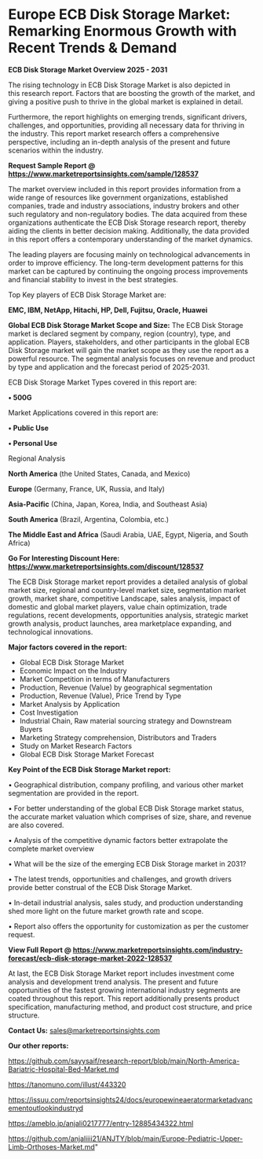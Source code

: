 # Europe ECB Disk Storage Market: Remarking Enormous Growth with Recent Trends & Demand

<Strong> ECB Disk Storage Market Overview 2025 - 2031</strong>

The rising technology in ECB Disk Storage Market is also depicted in this research report. Factors that are boosting the growth of the market, and giving a positive push to thrive in the global market is explained in detail.

Furthermore, the report highlights on emerging trends, significant drivers, challenges, and opportunities, providing all necessary data for thriving in the industry. This report market research offers a comprehensive perspective, including an in-depth analysis of the present and future scenarios within the industry.

<strong>Request Sample Report @ <a href=https://www.marketreportsinsights.com/sample/128537>https://www.marketreportsinsights.com/sample/128537</a></strong>

The market overview included in this report provides information from a wide range of resources like government organizations, established companies, trade and industry associations, industry brokers and other such regulatory and non-regulatory bodies. The data acquired from these organizations authenticate the ECB Disk Storage research report, thereby aiding the clients in better decision making. Additionally, the data provided in this report offers a contemporary understanding of the market dynamics.

The leading players are focusing mainly on technological advancements in order to improve efficiency. The long-term development patterns for this market can be captured by continuing the ongoing process improvements and financial stability to invest in the best strategies.

Top Key players of ECB Disk Storage Market are:

<strong>EMC, IBM, NetApp, Hitachi, HP, Dell, Fujitsu, Oracle, Huawei</strong>

<strong><b>Global ECB Disk Storage Market Scope and Size:</b></strong>
The ECB Disk Storage market is declared segment by company, region (country), type, and application. Players, stakeholders, and other participants in the global ECB Disk Storage market will gain the market scope as they use the report as a powerful resource. The segmental analysis focuses on revenue and product by type and application and the forecast period of 2025-2031.

ECB Disk Storage Market Types covered in this report are:

<strong>• 500G</strong>

Market Applications covered in this report are:

<strong>• Public Use

• Personal Use</strong> 

Regional Analysis

<strong>North America</strong> (the United States, Canada, and Mexico)

<strong>Europe</strong> (Germany, France, UK, Russia, and Italy)

<strong>Asia-Pacific</strong> (China, Japan, Korea, India, and Southeast Asia)

<strong>South America</strong> (Brazil, Argentina, Colombia, etc.)

<strong>The Middle East and Africa</strong> (Saudi Arabia, UAE, Egypt, Nigeria, and South Africa)

<strong>Go For Interesting Discount Here: <a href=https://www.marketreportsinsights.com/discount/128537>https://www.marketreportsinsights.com/discount/128537</a></strong>

The ECB Disk Storage market report provides a detailed analysis of global market size, regional and country-level market size, segmentation market growth, market share, competitive Landscape, sales analysis, impact of domestic and global market players, value chain optimization, trade regulations, recent developments, opportunities analysis, strategic market growth analysis, product launches, area marketplace expanding, and technological innovations.

<strong><b>Major factors covered in the report:</b></strong>
<ul>
  <li>Global ECB Disk Storage Market </li>
  <li>Economic Impact on the Industry</li>
  <li>Market Competition in terms of Manufacturers</li>
  <li>Production, Revenue (Value) by geographical segmentation</li>
  <li>Production, Revenue (Value), Price Trend by Type</li>
  <li>Market Analysis by Application</li>
  <li>Cost Investigation</li>
  <li>Industrial Chain, Raw material sourcing strategy and Downstream Buyers</li>
  <li>Marketing Strategy comprehension, Distributors and Traders</li>
  <li>Study on Market Research Factors</li>
  <li>Global ECB Disk Storage Market Forecast</li>
</ul>

<strong><b>Key Point of the ECB Disk Storage Market report:</b></strong>

• Geographical distribution, company profiling, and various other market segmentation are provided in the report.

• For better understanding of the global ECB Disk Storage market status, the accurate market valuation which comprises of size, share, and revenue are also covered.

• Analysis of the competitive dynamic factors better extrapolate the complete market overview

• What will be the size of the emerging ECB Disk Storage market in 2031?

• The latest trends, opportunities and challenges, and growth drivers provide better construal of the ECB Disk Storage Market.

• In-detail industrial analysis, sales study, and production understanding shed more light on the future market growth rate and scope.

• Report also offers the opportunity for customization as per the customer request.

<strong><b>View Full Report @ <a href=https://www.marketreportsinsights.com/industry-forecast/ecb-disk-storage-market-2022-128537>https://www.marketreportsinsights.com/industry-forecast/ecb-disk-storage-market-2022-128537</a></b></strong>


At last, the ECB Disk Storage Market report includes investment come analysis and development trend analysis. The present and future opportunities of the fastest growing international industry segments are coated throughout this report. This report additionally presents product specification, manufacturing method, and product cost structure, and price structure.

<strong>Contact Us:</strong>
sales@marketreportsinsights.com

<strong>Our other reports:</strong>

<a href=https://github.com/sayysaif/research-report/blob/main/North-America-Bariatric-Hospital-Bed-Market.md>https://github.com/sayysaif/research-report/blob/main/North-America-Bariatric-Hospital-Bed-Market.md</a>

<a href=https://tanomuno.com/illust/443320>https://tanomuno.com/illust/443320</a>

<a href=https://issuu.com/reportsinsights24/docs/europewineaeratormarketadvancementoutlookindustryd>https://issuu.com/reportsinsights24/docs/europewineaeratormarketadvancementoutlookindustryd</a>

<a href=https://ameblo.jp/anjali0217777/entry-12885434322.html>https://ameblo.jp/anjali0217777/entry-12885434322.html</a>

<a href=https://github.com/anjaliiii21/ANJTY/blob/main/Europe-Pediatric-Upper-Limb-Orthoses-Market.md>https://github.com/anjaliiii21/ANJTY/blob/main/Europe-Pediatric-Upper-Limb-Orthoses-Market.md</a>"
